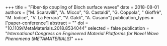 +++
title = "Fiber-tip coupling of Bloch surface waves"
date = 2018-08-01
authors = ["M. Scaravilli", "A. Micco", "G. Castaldi", "G. Coppola", " Gioffrè", "M. Iodice", "V. La Ferrara", "V. Galdi", "A. Cusano"]
publication_types = ['paper-conference']
abstract = ""
doi = "10.1109/MetaMaterials.2018.8534044"
selected = false
publication = "*International Congress on Engineered Material Platforms for Novel Wave Phenomena (METAMATERIALS)*"
+++


